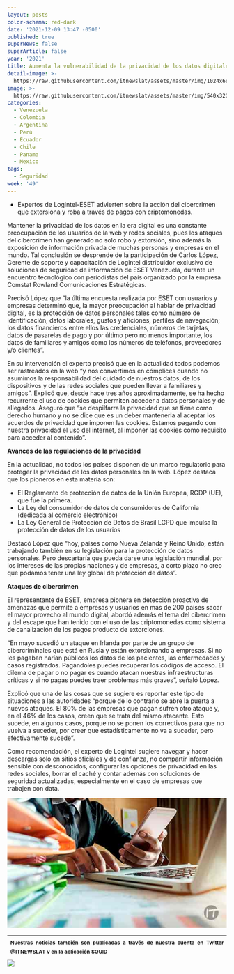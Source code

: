 ```yaml
---
layout: posts
color-schema: red-dark
date: '2021-12-09 13:47 -0500'
published: true
superNews: false
superArticle: false
year: '2021'
title: Aumenta la vulnerabilidad de la privacidad de los datos digitales
detail-image: >-
  https://raw.githubusercontent.com/itnewslat/assets/master/img/1024x680/Vulnerabilidad-g.jpg
image: >-
  https://raw.githubusercontent.com/itnewslat/assets/master/img/540x320/Vulnerabilidad-p.jpg
categories:
  - Venezuela
  - Colombia
  - Argentina
  - Perú
  - Ecuador
  - Chile
  - Panama
  - Mexico
tags:
  - Seguridad
week: '49'
---
```

- Expertos de Logintel-ESET advierten sobre la acción del cibercrimen que extorsiona y roba a través de pagos con criptomonedas.

Mantener la privacidad de los datos en la era digital es una constante preocupación de los usuarios de la web y redes sociales, pues los ataques del cibercrimen han generado no solo robo y extorsión, sino además la exposición de información privada de muchas personas y empresas en el mundo. Tal conclusión se desprende de la participación de Carlos López, Gerente de soporte y capacitación de Logintel distribuidor exclusivo de soluciones de seguridad de información de ESET Venezuela, durante un encuentro tecnológico con periodistas del país organizado por la empresa Comstat Rowland Comunicaciones Estratégicas.

Precisó López que “la última encuesta realizada por ESET con usuarios y empresas determinó que, la mayor preocupación al hablar de privacidad digital, es la protección de datos personales tales como número de identificación, datos laborales, gustos y aficiones, perfiles de navegación;  los datos financieros  entre ellos las credenciales, números de tarjetas, datos de pasarelas de pago y por último pero no menos importante, los datos de familiares y amigos como los números de teléfonos, proveedores y/o clientes”. 

En su intervención el experto precisó que en la actualidad todos podemos ser rastreados en la web “y nos convertimos en cómplices cuando no asumimos la responsabilidad del cuidado de nuestros datos, de los dispositivos y de las redes sociales que pueden llevar a familiares y amigos”. Explicó que, desde hace tres años aproximadamente, se ha hecho recurrente el uso de cookies que permiten acceder a datos personales y de allegados.  Aseguró que “se despilfarra la privacidad que se tiene como derecho humano y no se dice que es un deber mantenerla al aceptar los acuerdos de privacidad que imponen las cookies. Estamos pagando con nuestra privacidad el uso del internet, al imponer las cookies como requisito para acceder al contenido”. 

**Avances de las regulaciones de la privacidad**

En la actualidad, no todos los países disponen de un marco regulatorio para proteger la privacidad de los datos personales en la web.  López destaca que los pioneros en esta materia son:

- El Reglamento de protección de datos de la Unión Europea, RGDP (UE), que fue la primera. 
- La Ley del consumidor de datos de consumidores de California (dedicada al comercio electrónico)
- La Ley General de Protección de Datos de Brasil LGPD que impulsa la protección de datos de los usuarios

Destacó López que “hoy, países como Nueva Zelanda y Reino Unido, están trabajando también en su legislación para la protección de datos personales. Pero descartaría que pueda darse una legislación mundial, por los intereses de las propias naciones y de empresas, a corto plazo no creo que podamos tener una ley global de protección de datos”. 

**Ataques de cibercrimen**

El representante de ESET, empresa pionera en detección proactiva de amenazas que permite a empresas y usuarios en más de 200 países sacar el mayor provecho al mundo digital, abordó además el tema del cibercrimen y del escape que han tenido con el uso de las criptomonedas como sistema de canalización de los pagos producto de extorciones.

“En mayo sucedió un ataque en Irlanda por parte de un grupo de cibercriminales que está en Rusia y están extorsionando a empresas. Si no les pagaban harían públicos los datos de los pacientes, las enfermedades y casos registrados. Pagándoles puedes recuperar los códigos de acceso. El dilema de pagar o no pagar es cuando atacan nuestras infraestructuras críticas y si no pagas puedes traer problemas más graves”, señaló López.

Explicó que una de las cosas que se sugiere es reportar este tipo de situaciones a las autoridades “porque de lo contrario se abre la puerta a nuevos ataques. El 80% de las empresas que pagan sufren otro ataque y, en el 46% de los casos, creen que se trata del mismo atacante.  Esto sucede, en algunos casos, porque no se ponen los correctivos para que no vuelva a suceder, por creer que estadísticamente no va a suceder, pero efectivamente sucede”.

Como recomendación, el experto de Logintel sugiere navegar y hacer descargas solo en sitios oficiales y de confianza, no compartir información sensible con desconocidos, configurar las opciones de privacidad en las redes sociales, borrar el caché y contar además con soluciones de seguridad actualizadas, especialmente en el caso de empresas que trabajen con data.

![](https://raw.githubusercontent.com/itnewslat/assets/master/img/540x320/Vulnerabilidad-p.jpg)

<table style="height: 42px;" width="569">
<tbody>
<tr>
<td style="text-align: justify;"><sub><strong>Nuestras noticias también son publicadas a través de nuestra cuenta en Twitter <a href="https://twitter.com/itnewslat?lang=es">@ITNEWSLAT</a> y en la aplicación <a href="https://squidapp.co/en/">SQUID</a></strong></sub></td>
</tr>
</tbody>
</table>

<img src="https://tracker.metricool.com/c3po.jpg?hash=56f88a41e39ab42c063cc51676587a04"/>